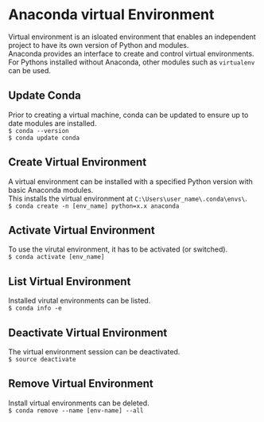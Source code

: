# Anaconda virtual Environment
Virtual environment is an isloated environment that enables an independent project to have its own version of Python and modules. <br>
Anaconda provides an interface to create and control virtual environments. For Pythons installed without Anaconda, other modules such as `virtualenv` can be used.

## Update Conda
Prior to creating a virtual machine, conda can be updated to ensure up to date modules are installed. <br>
`$ conda --version` <br>
`$ conda update conda`

## Create Virtual Environment
A virtual environment can be installed with a specified Python version with basic Anaconda modules. <br>
This installs the virtual environment at `C:\Users\user_name\.conda\envs\`. <br>
`$ conda create -n [env_name] python=x.x anaconda`

## Activate Virtual Environment
To use the virutal environment, it has to be activated (or switched). <br>
`$ conda activate [env_name]`

## List Virtual Environment
Installed virutal environments can be listed. <br>
`$ conda info -e`

## Deactivate Virtual Environment
The virtual environment session can be deactivated. <br>
`$ source deactivate`

## Remove Virtual Environment
Install virtual environments can be deleted. <br>
`$ conda remove --name [env-name] --all`

